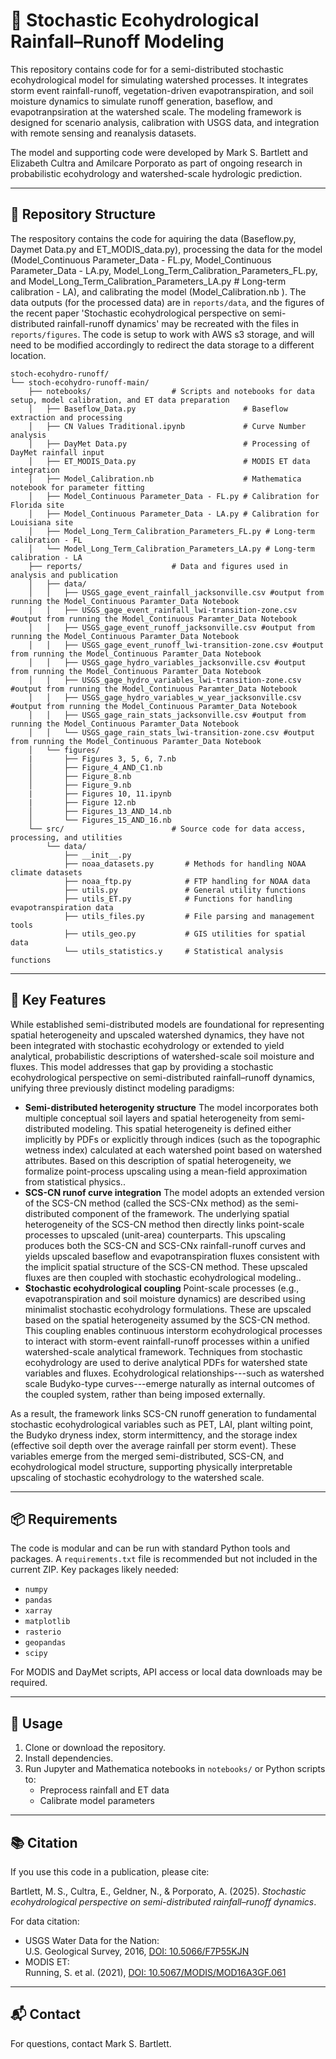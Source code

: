
# 🌿 Stochastic Ecohydrological Rainfall–Runoff Modeling

This repository contains code for for a semi-distributed stochastic ecohydrological model for simulating watershed processes. It integrates storm event rainfall-runoff, vegetation-driven evapotranspiration, and soil moisture dynamics to simulate runoff generation, baseflow, and evapotranpsiration at the watershed scale. The modeling framework is designed for scenario analysis, calibration with USGS data, and integration with remote sensing and reanalysis datasets.

The model and supporting code were developed by Mark S. Bartlett and Elizabeth Cultra and Amilcare Porporato as part of ongoing research in probabilistic ecohydrology and watershed-scale hydrologic prediction.

---

## 📁 Repository Structure

The respository contains the code for aquiring the data (Baseflow.py, Daymet Data.py and ET_MODIS_data.py), processing the data for the model (Model_Continuous Parameter_Data - FL.py, Model_Continuous Parameter_Data - LA.py,  Model_Long_Term_Calibration_Parameters_FL.py, and  Model_Long_Term_Calibration_Parameters_LA.py # Long-term calibration - LA), and calibrating the model (Model_Calibration.nb ). The data outputs (for the processed data) are in `reports/data`, and the figures of the recent paper 'Stochastic ecohydrological perspective on 
semi-distributed rainfall-runoff dynamics' may be recreated with the files in `reports/figures`. The code is setup to work with AWS s3 storage, and will need to be modified accordingly to redirect the data storage to a different location.

```
stoch-ecohydro-runoff/
└── stoch-ecohydro-runoff-main/
    ├── notebooks/                  # Scripts and notebooks for data setup, model calibration, and ET data preparation
    │   ├── Baseflow_Data.py                        # Baseflow extraction and processing
    │   ├── CN Values Traditional.ipynb             # Curve Number analysis
    │   ├── DayMet Data.py                          # Processing of DayMet rainfall input
    │   ├── ET_MODIS_Data.py                        # MODIS ET data integration
    │   ├── Model_Calibration.nb                    # Mathematica notebook for parameter fitting
    │   ├── Model_Continuous Parameter_Data - FL.py # Calibration for Florida site
    │   ├── Model_Continuous Parameter_Data - LA.py # Calibration for Louisiana site
    │   ├── Model_Long_Term_Calibration_Parameters_FL.py # Long-term calibration - FL
    │   └── Model_Long_Term_Calibration_Parameters_LA.py # Long-term calibration - LA
    ├── reports/                    # Data and figures used in analysis and publication
    │   ├── data/
    │   │   ├── USGS_gage_event_rainfall_jacksonville.csv #output from running the Model_Continuous Paramter_Data Notebook
    │   │   ├── USGS_gage_event_rainfall_lwi-transition-zone.csv #output from running the Model_Continuous Paramter_Data Notebook
    │   │   ├── USGS_gage_event_runoff_jacksonville.csv #output from running the Model_Continuous Paramter_Data Notebook
    │   │   ├── USGS_gage_event_runoff_lwi-transition-zone.csv #output from running the Model_Continuous Paramter_Data Notebook
    │   │   ├── USGS_gage_hydro_variables_jacksonville.csv #output from running the Model_Continuous Paramter_Data Notebook
    │   │   ├── USGS_gage_hydro_variables_lwi-transition-zone.csv #output from running the Model_Continuous Paramter_Data Notebook
    │   │   ├── USGS_gage_hydro_variables_w_year_jacksonville.csv  #output from running the Model_Continuous Paramter_Data Notebook
    │   │   ├── USGS_gage_rain_stats_jacksonville.csv #output from running the Model_Continuous Paramter_Data Notebook
    │   │   └── USGS_gage_rain_stats_lwi-transition-zone.csv #output from running the Model_Continuous Paramter_Data Notebook
    │   └── figures/
    |       ├── Figures 3, 5, 6, 7.nb
    │       ├── Figure_4_AND_C1.nb
    │       ├── Figure_8.nb
    │       ├── Figure_9.nb
    |       ├── Figures 10, 11.ipynb
    |       ├── Figure 12.nb
    │       ├── Figures_13_AND_14.nb
    │       └── Figures_15_AND_16.nb
    └── src/                        # Source code for data access, processing, and utilities
        └── data/
            ├── __init__.py
            ├── noaa_datasets.py       # Methods for handling NOAA climate datasets
            ├── noaa_ftp.py            # FTP handling for NOAA data
            ├── utils.py               # General utility functions
            ├── utils_ET.py            # Functions for handling evapotranspiration data
            ├── utils_files.py         # File parsing and management tools
            ├── utils_geo.py           # GIS utilities for spatial data
            └── utils_statistics.y     # Statistical analysis functions
```

---

## 🚀 Key Features

While established semi-distributed models are foundational for representing spatial heterogeneity and upscaled watershed dynamics, they have not been integrated with stochastic ecohydrology or extended to yield analytical, probabilistic descriptions of watershed-scale soil moisture and fluxes. This model addresses that gap by providing a stochastic ecohydrological perspective on semi-distributed rainfall–runoff dynamics, unifying three previously distinct modeling paradigms:
- **Semi-distributed heterogenity structure** The model incorporates both multiple conceptual soil layers and spatial heterogeneity from semi-distributed modeling. This spatial heterogeneity is defined either implicitly by PDFs or explicitly through indices (such as the topographic wetness index) calculated at each watershed point based on watershed attributes.  Based on this description of spatial heterogeneity, we formalize point-process upscaling using a mean-field approximation from statistical physics..
- **SCS-CN runof curve integration** The model adopts an extended version of the SCS-CN method (called the SCS-CNx method) as the semi-distributed component of the framework. The underlying spatial heterogeneity of the SCS-CN method then directly links point-scale processes to upscaled (unit-area) counterparts. This upscaling produces both the SCS-CN and SCS-CNx rainfall-runoff curves and yields upscaled baseflow and evapotranspiration fluxes consistent with the implicit spatial structure of the SCS-CN method. These upscaled fluxes are then coupled with stochastic ecohydrological modeling..
- **Stochastic ecohydrological coupling** Point-scale processes (e.g., evapotranspiration and soil moisture dynamics) are described using minimalist stochastic ecohydrology formulations. These are upscaled based on the spatial heterogeneity assumed by the SCS-CN method. This coupling enables continuous interstorm ecohydrological processes to interact with storm-event rainfall-runoff processes within a unified watershed-scale analytical framework. Techniques from stochastic ecohydrology are used to derive analytical PDFs for watershed state variables and fluxes. Ecohydrological relationships---such as watershed scale Budyko-type curves---emerge naturally as internal outcomes of the coupled system, rather than being imposed externally.

As a result, the framework links SCS-CN runoff generation to fundamental stochastic ecohydrological variables such as PET, LAI, plant wilting point, the Budyko dryness index, storm intermittency, and the storage index (effective soil depth over the average rainfall per storm event). These variables emerge from the merged semi-distributed, SCS-CN, and ecohydrological model structure, supporting physically interpretable upscaling of stochastic ecohydrology to the watershed scale.

---

## 📦 Requirements

The code is modular and can be run with standard Python tools and packages. A `requirements.txt` file is recommended but not included in the current ZIP. Key packages likely needed:

- `numpy`
- `pandas`
- `xarray`
- `matplotlib`
- `rasterio`
- `geopandas`
- `scipy`

For MODIS and DayMet scripts, API access or local data downloads may be required.

---

## 📝 Usage

1. Clone or download the repository.
2. Install dependencies.
3. Run Jupyter and Mathematica notebooks in `notebooks/` or Python scripts to:
   - Preprocess rainfall and ET data
   - Calibrate model parameters

---

## 📚 Citation

If you use this code in a publication, please cite:

Bartlett, M. S., Cultra, E., Geldner, N., & Porporato, A. (2025). *Stochastic ecohydrological perspective on semi-distributed rainfall–runoff dynamics*.

For data citation:
- USGS Water Data for the Nation:  
  U.S. Geological Survey, 2016, [DOI: 10.5066/F7P55KJN](https://doi.org/10.5066/F7P55KJN)
- MODIS ET:  
  Running, S. et al. (2021), [DOI: 10.5067/MODIS/MOD16A3GF.061](https://doi.org/10.5067/MODIS/MOD16A3GF.061)

---

## 📬 Contact

For questions, contact Mark S. Bartlett.
